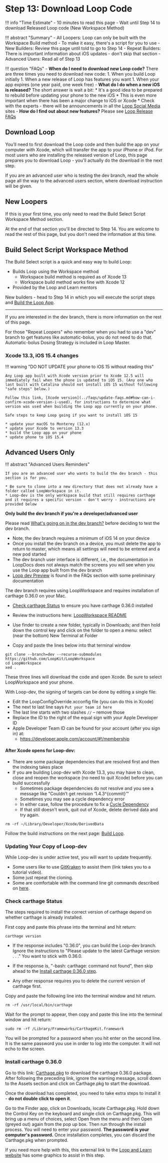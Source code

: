 # Step 13: Download Loop Code

!!! info "Time Estimate"
    - 10 minutes to read this page
    - Wait until Step 14 to download Released Loop code (New Workspace Method)

!!! abstract "Summary"
    - All Loopers: Loop can only be built with the Workspace Build method
    - To make it easy, there's a script for you to use
    - New Builders: Review this page until told to go to Step 14
    - Repeat Builders: There is important information about iOS updates - don't skip that section
    - Advanced Users: Read all of Step 13

!!! question "FAQs"
    - **When do I need to download new Loop code?** There are three times you need to download new code:
        1. When you build Loop initially
        1. When a new release of Loop has features you want
        1. When your app expires (one year paid, one week free)
    - **What do I do when a new iOS is released?** The short answer is wait a bit:
        * It's a good idea to be prepared to rebuild before updating your phone to the new iOS
        * This is even more important when there has been a major change to iOS or Xcode
        * Check with the experts - there will be announcements in all the [Loop Social Media](../index.md#stay-in-the-loop) sites
    - **How do I find out about new features?** Please see [Loop Release FAQs](../faqs/release-faqs.md)

## Download Loop

You’ll need to first download the Loop code and then build the app on your computer with Xcode, which will transfer the app to your iPhone or iPod. For most users who are installing the released version of Loop, this page prepares you to download Loop - you'll actually do the download in the next step.

If you are an advanced user who is testing the dev branch, read the whole page all the way to the advanced users section, where download instruction will be given.

## New Loopers

If this is your first time, you only need to read the Build Select Script Workspace Method section.

At the end of that section you'll be directed to Step 14.  You are welcome to read the rest of this page, but you don't need the information at this time.

## Build Select Script Workspace Method

The Build Select script is a quick and easy way to build Loop:

* Builds Loop using the Workspace method
    * Workspace build method is required as of Xcode 13
    * Workspace build method works fine with Xcode 12
* Provided by the Loop and Learn mentors

New builders - head to Step 14 in which you will execute the script steps and [Build the Loop App](step14.md).

---

If you are interested in the dev branch, there is more information on the rest of this page.

For those "Repeat Loopers" who remember when you had to use a "dev" branch to get features like automatic-bolus, you do not need to do that.  Automatic-bolus Dosing Strategy is included in Loop Master.


### Xcode 13.3, iOS 15.4 changes

!!! warning "DO NOT UPDATE your phone to iOS 15 without reading this"

    Any Loop app built with Xcode version prior to Xcode 12.5 will immediately fail when the phone is updated to iOS 15. (Any one who last built with Catalina should not install iOS 15 without following "safe steps" below.)

    Follow this link, [Xcode version](../faqs/update-faqs.md#how-can-i-confirm-xcode-version-i-used), for instructions to determine what version was used when building the Loop app currently on your phone.

    Safe steps to keep Loop going if you want to install iOS 15

    * update your macOS to Monterey (12.x)
    * update your Xcode to version 13.3
    * build the Loop app on your phone
    * update phone to iOS 15.4

## Advanced Users Only

!!! abstract "Advanced Users Reminders"

    If you are an advanced user who wants to build the dev branch - this section is for you.

    * Be sure to clone into a new directory that does not already have a folder called LoopWorkspace in it.
    * Loop-dev is the only workspace build that still requires carthage and it requires a specific version - don't worry - instructions are provided below

**Only build the dev branch if you're a developer/advanced user**

Please read [What's going on in the dev branch?](../faqs/branch-faqs.md#whats-going-on-in-the-dev-branch) before deciding to test the dev branch.

- Note, the dev branch requires a minimum of iOS 14 on your device
- Once you install the dev branch on a device, you must delete the app to return to master, which means all settings will need to be entered and a new pod started
- The dev branch user interface is different, i.e., the documentation in LoopDocs does not always match the screens you will see when you use the Loop app built from the dev branch
- [Loop dev Preview](../faqs/dev-menus.md) is found in the FAQs section with some preliminary documentation

The dev branch requires using LoopWorkspace and requires installation of carthage 0.36.0 on your Mac.

* [Check carthage Status](#check-carthage-status) to ensure you have carthage 0.36.0 installed

* Review the instructions here: [LoopWorkspace README](https://github.com/LoopKit/LoopWorkspace#readme) 

* Use finder to create a new folder, typically in Downloads; and then hold down the control key and click on the folder to open a menu: select (near the bottom) New Terminal at Folder

* Copy and paste the lines below into that terminal window

```
git clone --branch=dev --recurse-submodules https://github.com/LoopKit/LoopWorkspace
cd LoopWorkspace
xed .
```

These three lines will download the code and open Xcode. Be sure to select LoopWorkspace and your phone.

With Loop-dev, the signing of targets can be done by editing a single file:

* Edit the LoopConfigOverride.xcconfig file (you can do this in Xcode)
* The next to last line says `Put your team id here`
* The last line starts with two slashes `//` – remove those
* Replace the ID to the right of the equal sign with your Apple Developer ID
* Apple Developer Team ID can be found for your account (after you sign in) at:
    * https://developer.apple.com/account/#!/membership

#### After Xcode opens for Loop-dev:

* There are some package dependencies that are resolved first and then the indexing takes place
* If you are building Loop-dev with Xcode 13.3, you may have to clean, close and reopen the workspace (no need to quit Xcode) before you can build successfully
    * Sometimes package dependencies do not resolve and you see a message like "Couldn’t get revision ‘1.4.3^{commit}’"
    * Sometimes you may see a cycle dependency error
    * In either case, follow the procedure to fix a [Cycle Dependency](build_errors.md#cycle-dependency)
    * If that still doesn't work, quit out of Xcode, delete derived data and try again.

``` title="Delete Derived Data (quit Xcode first)"
rm -rf ~/Library/Developer/Xcode/DerivedData
```

    
Follow the build instructions on the next page: [Build Loop](step14.md#build-loop).

### Updating Your Copy of Loop-dev

While Loop-dev is under active test, you will want to update frequently.

* Some users like to use [GitKraken](https://support.gitkraken.com/) to assist them (link takes you to a tutorial video).
* Some just repeat the cloning.
* Some are comfortable with the command line git commands described on [here](loopworkspace.md#updating-loop-using-loopworkspace).


### Check carthage Status

The steps required to install the correct version of carthage depend on whether carthage is already installed.

First copy and paste this phrase into the terminal and hit return:

```
carthage version
```

* If the response includes "0.36.0", you can build the Loop-dev branch. Ignore the instructions to "Please update to the latest Carthage version: . . ." You want to stick with 0.36.0.

* If the response is, "-bash: carthage: command not found", then skip ahead to the [Install carthage 0.36.0 step](#install-carthage-0360).

* Any other response requires you to delete the current version of carthage first.

Copy and paste the following line into the terminal window and hit return.  

```
rm -rf /usr/local/bin/carthage
```

Wait for the prompt to appear, then copy and paste this line into the terminal window and hit return:

```
sudo rm -rf /Library/Frameworks/CarthageKit.framework
```

You will be prompted for a password when you hit enter on the second line.   It is the same password you use in order to log into the computer.   It will not echo to the screen.


### Install carthage 0.36.0

Go to this link: [Carthage.pkg](https://github.com/Carthage/Carthage/releases/tag/0.36.0) to download the carthage 0.36.0 package. After following the preceding link, ignore the warning message, scroll down to the Assets section and click on Carthage.pkg to start the download.

Once the download has completed, you need to take extra steps to install it - **do not double click to open it**.

Go to the Finder app, click on Downloads, locate Carthage.pkg. Hold down the Control Key on the keyboard and single click on Carthage.pkg. This will bring up a menu of choices, select Open from the menu and then Open (greyed out) again from the pop up box.  Then run through the install process.  You will need to enter your password. **The password is your computer's password.** Once installation completes, you can discard the Carthage.pkg when prompted.

If you need more help with this, this external link to the [Loop and Learn website](https://www.loopandlearn.org/carthage-0-36-0/#carthage-install) has some graphics to assist in this step.
